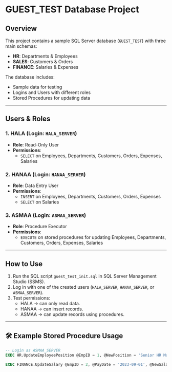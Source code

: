 # GUEST_TEST Database Project

## Overview
This project contains a sample SQL Server database (`GUEST_TEST`) with three main schemas:
- **HR**: Departments & Employees  
- **SALES**: Customers & Orders  
- **FINANCE**: Salaries & Expenses  

The database includes:
- Sample data for testing  
- Logins and Users with different roles  
- Stored Procedures for updating data  

---

##  Users & Roles

### 1. **HALA** (Login: `HALA_SERVER`)
- **Role**: Read-Only User  
- **Permissions**:  
  - `SELECT` on Employees, Departments, Customers, Orders, Expenses, Salaries  

### 2. **HANAA** (Login: `HANAA_SERVER`)
- **Role**: Data Entry User  
- **Permissions**:  
  - `INSERT` on Employees, Departments, Customers, Orders, Expenses  
  - `SELECT` on Salaries  

### 3. **ASMAA** (Login: `ASMAA_SERVER`)
- **Role**: Procedure Executor  
- **Permissions**:  
  - `EXECUTE` on stored procedures for updating Employees, Departments, Customers, Orders, Expenses, Salaries  

---

##  How to Use
1. Run the SQL script `guest_test_init.sql` in SQL Server Management Studio (SSMS).  
2. Log in with one of the created users (`HALA_SERVER`, `HANAA_SERVER`, or `ASMAA_SERVER`).  
3. Test permissions:  
   - HALA → can only read data.  
   - HANAA → can insert records.  
   - ASMAA → can update records using procedures.  

---

## 🛠️ Example Stored Procedure Usage
```sql
-- Login as ASMAA_SERVER
EXEC HR.UpdateEmployeePosition @EmpID = 1, @NewPosition = 'Senior HR Manager';

EXEC FINANCE.UpdateSalary @EmpID = 2, @PayDate = '2023-09-01', @NewSalary = 11000;
